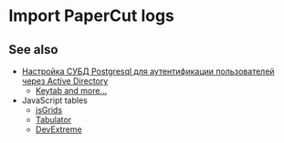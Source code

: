 # Import PaperCut logs

## See also

- [Настройка СУБД Postgresql для аутентификации пользователей через Active Directory][krb]
    + [Keytab and more...][2keytab]
- JavaScript tables
    + [jsGrids]
    + [Tabulator]
    + [DevExtreme]

[krb]: https://www.opennet.ru/tips/3212_postgresql_kerberos_ldap_activedirectory_auth.shtml
[2keytab]: https://pro-ldap.ru/art/levintsa/20160420-ktpass/
[jsGrids]: https://jsgrids.statico.io/
[Tabulator]: https://tabulator.info/docs/6.2/quickstart#sources-download
[DevExtreme]: https://js.devexpress.com/jQuery/
